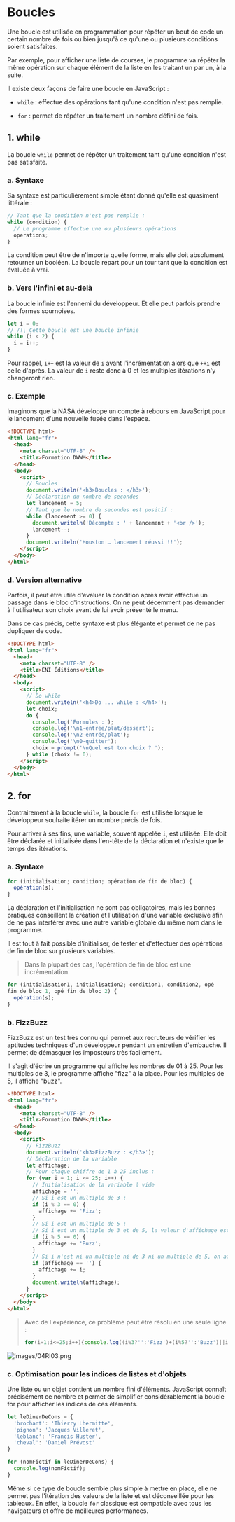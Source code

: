# Boucles

Une boucle est utilisée en programmation pour répéter un bout de code un certain nombre de fois ou bien jusqu'à ce qu'une ou plusieurs conditions soient satisfaites.

Par exemple, pour afficher une liste de courses, le programme va répéter la même opération sur chaque élément de la liste en les traitant un par un, à la suite.

Il existe deux façons de faire une boucle en JavaScript :

- `while` : effectue des opérations tant qu'une condition n'est pas remplie.

- `for` : permet de répéter un traitement un nombre défini de fois.


## 1\. while

La boucle `while` permet de répéter un traitement tant qu'une condition n'est pas satisfaite.

### a. Syntaxe

Sa syntaxe est particulièrement simple étant donné qu'elle est quasiment littérale :

```js
// Tant que la condition n'est pas remplie : 
while (condition) {
  // Le programme effectue une ou plusieurs opérations
  operations;
}
```

La condition peut être de n'importe quelle forme, mais elle doit absolument retourner un booléen. La boucle repart pour un tour tant que la condition est évaluée à vrai.

### b. Vers l'infini et au-delà

La boucle infinie est l'ennemi du développeur. Et elle peut parfois prendre des formes sournoises.

```js
let i = 0;
// /!\ Cette boucle est une boucle infinie
while (i < 2) {
  i = i++;
}
```

Pour rappel, `i++` est la valeur de `i` avant l'incrémentation alors que `++i` est celle d'après. La valeur de `i` reste donc à 0 et les multiples itérations n'y changeront rien.

### c. Exemple

Imaginons que la NASA développe un compte à rebours en JavaScript pour le lancement d'une nouvelle fusée dans l'espace.

```html
<!DOCTYPE html>
<html lang="fr">
  <head>
    <meta charset="UTF-8" />
    <title>Formation DWWM</title>
  </head>
  <body>
    <script>
      // Boucles
      document.writeln('<h3>Boucles : </h3>');
      // Déclaration du nombre de secondes
      let lancement = 5;
      // Tant que le nombre de secondes est positif :
      while (lancement >= 0) {
        document.writeln('Décompte : ' + lancement + '<br />');
        lancement--;
      }
      document.writeln('Houston … lancement réussi !!');
    </script>
  </body>
</html>
```

### d. Version alternative

Parfois, il peut être utile d'évaluer la condition après avoir effectué un passage dans le bloc d'instructions. On ne peut décemment pas demander à l'utilisateur son choix avant de lui avoir présenté le menu.

Dans ce cas précis, cette syntaxe est plus élégante et permet de ne pas dupliquer de code.

```html
<!DOCTYPE html>
<html lang="fr">
  <head>
    <meta charset="UTF-8" />
    <title>ENI Éditions</title>
  </head>
  <body>
    <script>
      // Do while
      document.writeln('<h4>Do ... while : </h4>');
      let choix;
      do {
        console.log('Formules :');
        console.log('\n1-entrée/plat/dessert');
        console.log('\n2-entrée/plat');
        console.log('\n0-quitter');
        choix = prompt('\nQuel est ton choix ? ');
      } while (choix != 0);
    </script>
  </body>
</html>
```

## 2\. for

Contrairement à la boucle `while`, la boucle `for` est utilisée lorsque le développeur souhaite itérer un nombre précis de fois.

Pour arriver à ses fins, une variable, souvent appelée `i`, est utilisée. Elle doit être déclarée et initialisée dans l'en-tête de la déclaration et n'existe que le temps des itérations.

### a. Syntaxe

```js
for (initialisation; condition; opération de fin de bloc) {
  opération(s);
}
```

La déclaration et l'initialisation ne sont pas obligatoires, mais les bonnes pratiques conseillent la création et l'utilisation d'une variable exclusive afin de ne pas interférer avec une autre variable globale du même nom dans le programme.

Il est tout à fait possible d'initialiser, de tester et d'effectuer des opérations de fin de bloc sur plusieurs variables.

> Dans la plupart des cas, l'opération de fin de bloc est une incrémentation.

```js
for (initialisation1, initialisation2; condition1, condition2, opé
fin de bloc 1, opé fin de bloc 2) {
  opération(s);
}
```

### b. FizzBuzz

FizzBuzz est un test très connu qui permet aux recruteurs de vérifier les aptitudes techniques d'un développeur pendant un entretien d'embauche. Il permet de démasquer les imposteurs très facilement.

Il s'agit d'écrire un programme qui affiche les nombres de 01 à 25. Pour les multiples de 3, le programme affiche "fizz" à la place. Pour les multiples de 5, il affiche "buzz".

```html
<!DOCTYPE html>
<html lang="fr">
  <head>
    <meta charset="UTF-8" />
    <title>Formation DWWM</title>
  </head>
  <body>
    <script>
      // FizzBuzz
      document.writeln('<h3>FizzBuzz : </h3>');
      // Déclaration de la variable
      let affichage;
      // Pour chaque chiffre de 1 à 25 inclus :
      for (var i = 1; i <= 25; i++) {
        // Initialisation de la variable à vide
        affichage = '';
        // Si i est un multiple de 3 :
        if (i % 3 == 0) {
          affichage += 'Fizz';
        }
        // Si i est un multiple de 5 :
        // Si i est un multiple de 3 et de 5, la valeur d'affichage est 'FizzBuzz'
        if (i % 5 == 0) {
          affichage += 'Buzz';
        }
        // Si i n'est ni un multiple ni de 3 ni un multiple de 5, on affecte la valeur de i à affichage
        if (affichage == '') {
          affichage += i;
        }
        document.writeln(affichage);
      }
    </script>
  </body>
</html>
```

> Avec de l'expérience, ce problème peut être résolu en une seule ligne :
> ```js
> for(i=1;i<=25;i++){console.log((i%3?'':'Fizz')+(i%5?'':'Buzz')||i)}
> ```

![images/04RI03.png](../img/04RI03.png)

### c. Optimisation pour les indices de listes et d'objets

Une liste ou un objet contient un nombre fini d'éléments. JavaScript connaît précisément ce nombre et permet de simplifier considérablement la boucle for pour afficher les indices de ces éléments.

```js
let leDinerDeCons = {
  'brochant': 'Thierry Lhermitte',
  'pignon': 'Jacques Villeret',
  'leblanc': 'Francis Huster',
  'cheval': 'Daniel Prévost'
}

for (nomFictif in leDinerDeCons) {
  console.log(nomFictif);
}
```

Même si ce type de boucle semble plus simple à mettre en place, elle ne permet pas l'itération des valeurs de la liste et est déconseillée pour les tableaux. En effet, la boucle `for` classique est compatible avec tous les navigateurs et offre de meilleures performances.
